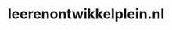 ---
layout: post
title:  "leerenontwikkelplein.nl"
internal_url:  "/dutchgov/leerenontwikkelplein.nl.html"
categories: dutchgov
---